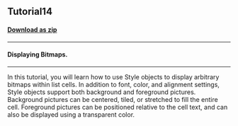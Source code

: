 ## Tutorial14
#### [Download as zip](https://grapecity.github.io/DownGit/#/home?url=https://github.com/GrapeCity/ComponentOne-WinForms-Samples/tree/master/NetFramework\List\VB\Tutorials\Tutorial14)
____
#### Displaying Bitmaps.
____
In this tutorial, you will learn how to use Style objects to display arbitrary bitmaps within list cells. In addition to font, color, and alignment settings, Style objects support both background and foreground pictures. Background pictures can be centered, tiled, or stretched to fill the entire cell. Foreground pictures can be positioned relative to the cell text, and can also be displayed using a transparent color. 











